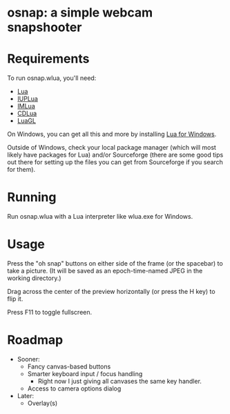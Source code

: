 # osnap: a simple webcam snapshooter

# Requirements

To run osnap.wlua, you'll need:

- [Lua](http://lua.org)
- [IUPLua](http://www.tecgraf.puc-rio.br/iup/)
- [IMLua](http://www.tecgraf.puc-rio.br/im/)
- [CDLua](http://www.tecgraf.puc-rio.br/cd/)
- [LuaGL](http://luagl.sourceforge.net/)

On Windows, you can get all this and more by installing [Lua for Windows](http://code.google.com/p/luaforwindows/downloads/detail?name=LuaForWindows_v5.1.4-45.exe).

Outside of Windows, check your local package manager (which will most likely have packages for Lua) and/or Sourceforge (there are some good tips out there for setting up the files you can get from Sourceforge if you search for them).

# Running

Run osnap.wlua with a Lua interpreter like wlua.exe for Windows.

# Usage

Press the "oh snap" buttons on either side of the frame (or the spacebar) to take a picture. (It will be saved as an epoch-time-named JPEG in the working directory.)

Drag across the center of the preview horizontally (or press the H key) to flip it.

Press F11 to toggle fullscreen.

# Roadmap

- Sooner:
  - Fancy canvas-based buttons
  - Smarter keyboard input / focus handling
    - Right now I just giving all canvases the same key handler.
  - Access to camera options dialog
- Later:
  - Overlay(s)
